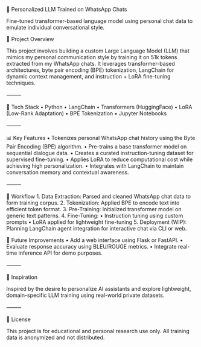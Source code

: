 🧠 Personalized LLM Trained on WhatsApp Chats

Fine-tuned transformer-based language model using personal chat data to emulate individual conversational style.

📌 Project Overview

This project involves building a custom Large Language Model (LLM) that mimics my personal communication style by training it on 51k tokens extracted from my WhatsApp chats. It leverages transformer-based architectures, byte pair encoding (BPE) tokenization, LangChain for dynamic context management, and instruction + LoRA fine-tuning techniques.

⸻

🔧 Tech Stack
	•	Python
	•	LangChain
	•	Transformers (HuggingFace)
	•	LoRA (Low-Rank Adaptation)
	•	BPE Tokenization
	•	Jupyter Notebooks

⸻

📊 Key Features
	•	Tokenizes personal WhatsApp chat history using the Byte Pair Encoding (BPE) algorithm.
	•	Pre-trains a base transformer model on sequential dialogue data.
	•	Creates a curated instruction-tuning dataset for supervised fine-tuning.
	•	Applies LoRA to reduce computational cost while achieving high personalization.
	•	Integrates with LangChain to maintain conversation memory and contextual awareness.

⸻

🧪 Workflow
	1.	Data Extraction: Parsed and cleaned WhatsApp chat data to form training corpus.
	2.	Tokenization: Applied BPE to encode text into efficient token format.
	3.	Pre-Training: Initialized transformer model on generic text patterns.
	4.	Fine-Tuning:
	•	Instruction tuning using custom prompts
	•	LoRA applied for lightweight fine-tuning
	5.	Deployment (WIP): Planning LangChain agent integration for interactive chat via CLI or web.

🚀 Future Improvements
	•	Add a web interface using Flask or FastAPI.
	•	Evaluate response accuracy using BLEU/ROUGE metrics.
	•	Integrate real-time inference API for demo purposes.

⸻

🧠 Inspiration

Inspired by the desire to personalize AI assistants and explore lightweight, domain-specific LLM training using real-world private datasets.

⸻

📜 License

This project is for educational and personal research use only. All training data is anonymized and not distributed.

